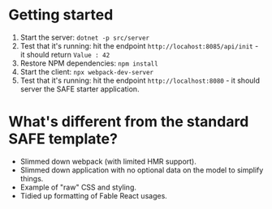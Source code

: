 # Getting started

1. Start the server: `dotnet -p src/server`
1. Test that it's running: hit the endpoint `http://locahost:8085/api/init` - it should return `Value : 42`
1. Restore NPM dependencies: `npm install`
1. Start the client: `npx webpack-dev-server`
1. Test that it's running: hit the endpoint `http://localhost:8080` - it should server the SAFE starter application.

# What's different from the standard SAFE template?
* Slimmed down webpack (with limited HMR support).
* Slimmed down application with no optional data on the model to simplify things.
* Example of "raw" CSS and styling.
* Tidied up formatting of Fable React usages.
